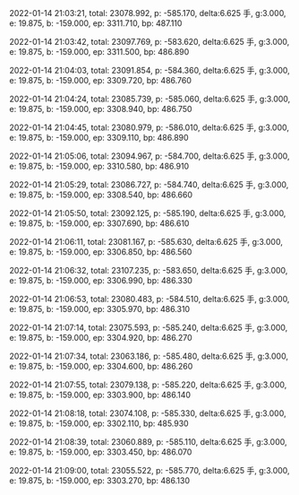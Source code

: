 2022-01-14 21:03:21, total: 23078.992, p: -585.170, delta:6.625 手, g:3.000, e: 19.875, b: -159.000, ep: 3311.710, bp: 487.110

2022-01-14 21:03:42, total: 23097.769, p: -583.620, delta:6.625 手, g:3.000, e: 19.875, b: -159.000, ep: 3311.500, bp: 486.890

2022-01-14 21:04:03, total: 23091.854, p: -584.360, delta:6.625 手, g:3.000, e: 19.875, b: -159.000, ep: 3309.720, bp: 486.760

2022-01-14 21:04:24, total: 23085.739, p: -585.060, delta:6.625 手, g:3.000, e: 19.875, b: -159.000, ep: 3308.940, bp: 486.750

2022-01-14 21:04:45, total: 23080.979, p: -586.010, delta:6.625 手, g:3.000, e: 19.875, b: -159.000, ep: 3309.110, bp: 486.890

2022-01-14 21:05:06, total: 23094.967, p: -584.700, delta:6.625 手, g:3.000, e: 19.875, b: -159.000, ep: 3310.580, bp: 486.910

2022-01-14 21:05:29, total: 23086.727, p: -584.740, delta:6.625 手, g:3.000, e: 19.875, b: -159.000, ep: 3308.540, bp: 486.660

2022-01-14 21:05:50, total: 23092.125, p: -585.190, delta:6.625 手, g:3.000, e: 19.875, b: -159.000, ep: 3307.690, bp: 486.610

2022-01-14 21:06:11, total: 23081.167, p: -585.630, delta:6.625 手, g:3.000, e: 19.875, b: -159.000, ep: 3306.850, bp: 486.560

2022-01-14 21:06:32, total: 23107.235, p: -583.650, delta:6.625 手, g:3.000, e: 19.875, b: -159.000, ep: 3306.990, bp: 486.330

2022-01-14 21:06:53, total: 23080.483, p: -584.510, delta:6.625 手, g:3.000, e: 19.875, b: -159.000, ep: 3305.970, bp: 486.310

2022-01-14 21:07:14, total: 23075.593, p: -585.240, delta:6.625 手, g:3.000, e: 19.875, b: -159.000, ep: 3304.920, bp: 486.270

2022-01-14 21:07:34, total: 23063.186, p: -585.480, delta:6.625 手, g:3.000, e: 19.875, b: -159.000, ep: 3304.600, bp: 486.260

2022-01-14 21:07:55, total: 23079.138, p: -585.220, delta:6.625 手, g:3.000, e: 19.875, b: -159.000, ep: 3303.900, bp: 486.140

2022-01-14 21:08:18, total: 23074.108, p: -585.330, delta:6.625 手, g:3.000, e: 19.875, b: -159.000, ep: 3302.110, bp: 485.930

2022-01-14 21:08:39, total: 23060.889, p: -585.110, delta:6.625 手, g:3.000, e: 19.875, b: -159.000, ep: 3303.450, bp: 486.070

2022-01-14 21:09:00, total: 23055.522, p: -585.770, delta:6.625 手, g:3.000, e: 19.875, b: -159.000, ep: 3303.270, bp: 486.130